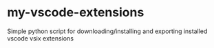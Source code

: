 # my-vscode-extensions
Simple python script for downloading/installing and exporting installed vscode vsix extensions
